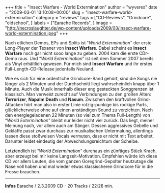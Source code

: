 +++
title = "Insect Warfare - World Extermination"
author = "wyverex"
date = "2009-03-01 13:10:08+00:00"
slug = "insect-warfare-world-extermination"
category = "reviews"
tags = ["CD-Reviews", "Grindcore", "oldschool", ]
labels = ["Earache Records", ]
image = "http://necroslaughter.de/wp-content/uploads/2009/03/insect-warfare-world-extermination.jpeg"
+++

Nach etlichen Demos, EPs und Splits ist "_World Extermination_" der erste Long-Player der Texaner von **Insect Warfare**. Dabei scheint es **Insect Warfare** noch gar nicht sooo lange zu geben. 2004 kam die erste CDr-Demo raus. Und “_World Extermination_” ist seit dem Sommer 2007 bereits als Vinyl erhältlich gewesen. Für mich sind **Insect Warfare** und ihr erstes Full-Length-CD-Release jedenfalls Neuland.

Wie es sich für eine ordentliche Grindcore-Band gehört, sind die Songs nie länger als 2 Minuten und der Durchschnitt liegt wahrscheinlich knapp über 1 Minute. Auch die Musik innerhalb dieser eng gesteckten Songgrenzen ist klassisch. Man verweist zurecht auf Verbindungen zu den großen Alten: **Terrorizer**, **Napalm Death** und **Nasum**. Zwischen den kraftvollen Grind-Attacken hört man also in erster Linie rotzig-punkige bis rockige Parts, glücklicherweise ohne auf einen anständigen Sound zu verzichten.
Nach den energiegeladenen 22 Minuten (so viel zum Thema Full-Length) von “_World Extermination_“ bleibt nur leider nicht viel zurück. Das liegt, meiner Meinung nach, vor allem auch am Sänger. Dessen aggressives Gebelle und Gekläffe passt zwar durchaus zur musikalischen Untermalung, allerdings lassen diese stoßweisen Vocals vermuten, dass er nicht mit Text arbeitet. Darunter leidet eindeutig der Abwechslungsreichtum der Scheibe.

Letztendlich ist “_World Extermination_“ durchaus ein zünftiges Stück Krach, aber erzeugt bei mir keine Langzeit-Motivation. Empfehlen würde ich diese CD vor allem Leuten, die vom ganzen Goregrind-Gepolter heutzutage die Nase voll haben und mal wieder etwas klassischeren Grindcore für in die Fresse brauchen.





---
**Infos**
Earache / 2.3.2009
CD - 20 Tracks / 22:28 min.
